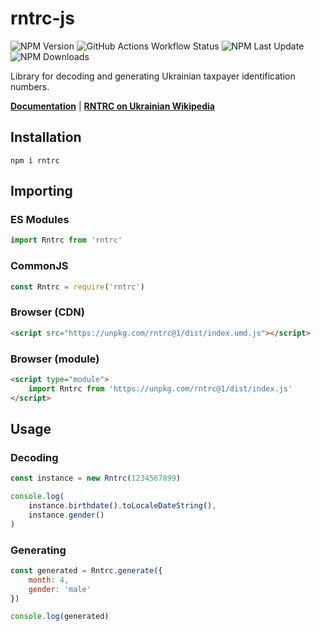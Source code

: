 # rntrc-js

![NPM Version](https://img.shields.io/npm/v/rntrc?style=flat)
![GitHub Actions Workflow Status](https://img.shields.io/github/actions/workflow/status/dnrovs/rntrc-js/ci-cd.yml?style=flat)
![NPM Last Update](https://img.shields.io/npm/last-update/rntrc?style=flat)
![NPM Downloads](https://img.shields.io/npm/d18m/rntrc?style=flat)

Library for decoding and generating Ukrainian taxpayer identification numbers.

**[Documentation](https://dnrovs.github.io/rntrc-js/)** | **[RNTRC on Ukrainian Wikipedia](https://uk.wikipedia.org/wiki/Реєстраційний_номер_облікової_картки_платника_податків)**

## Installation
```
npm i rntrc
```

## Importing
### ES Modules
```javascript
import Rntrc from 'rntrc'
```
### CommonJS
```javascript
const Rntrc = require('rntrc')
```
### Browser (CDN)
```html
<script src="https://unpkg.com/rntrc@1/dist/index.umd.js"></script>
```
### Browser (module)
```html
<script type="module">
    import Rntrc from 'https://unpkg.com/rntrc@1/dist/index.js'
</script>
```

## Usage
### Decoding
```javascript
const instance = new Rntrc(1234567899)

console.log(
    instance.birthdate().toLocaleDateString(),
    instance.gender()
)
```
### Generating
```javascript
const generated = Rntrc.generate({
    month: 4,
    gender: 'male'
})

console.log(generated)
```